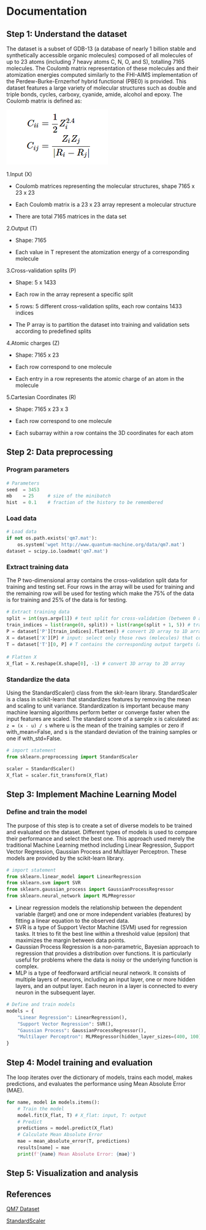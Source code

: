 # Documentation

## Step 1: Understand the dataset

The dataset is a subset of GDB-13 (a database of nearly 1 billion stable and synthetically accessible organic molecules) composed of all molecules of up to 23 atoms (including 7 heavy atoms C, N, O, and S), totalling 7165 molecules. The Coulomb matrix representation of these molecules and their atomization energies computed similarly to the FHI-AIMS implementation of the Perdew-Burke-Ernzerhof hybrid functional (PBE0) is provided. This dataset features a large variety of molecular structures such as double and triple bonds, cycles, carboxy, cyanide, amide, alcohol and epoxy. The Coulomb matrix is defined as:

![Coulomb_matrix](img/Coulomb_matrix.PNG)

1.Input (X)

- Coulomb matrices representing the molecular structures, shape 7165 x 23 x 23

- Each Coulomb matrix is a 23 x 23 array represent a molecular structure

- There are total 7165 matrices in the data set

2.Output (T)

- Shape: 7165

- Each value in T represent the atomization energy of a corresponding molecule

3.Cross-validation splits (P)

- Shape: 5 x 1433

- Each row in the array represent a specific split

- 5 rows: 5 different cross-validation splits, each row contains 1433 indices

- The P array is to partition the dataset into training and validation sets according to predefined splits

4.Atomic charges (Z)

- Shape: 7165 x 23

- Each row correspond to one molecule

- Each entry in a row represents the atomic charge of an atom in the molecule

5.Cartesian Coordinates (R)

- Shape: 7165 x 23 x 3

- Each row correspond to one molecule

- Each subarray within a row contains the 3D coordinates for each atom

## Step 2: Data preprocessing

### Program parameters

```python
# Parameters
seed  = 3453
mb    = 25     # size of the minibatch
hist  = 0.1    # fraction of the history to be remembered
```

### Load data

```python
# Load data
if not os.path.exists('qm7.mat'):
    os.system('wget http://www.quantum-machine.org/data/qm7.mat')
dataset = scipy.io.loadmat('qm7.mat')

```

### Extract training data

The P two-dimensional array contains the cross-validation split data for training and testing set. Four rows in the array will be used for training and the remaining row will be used for testing which make the 75% of the data is for training and 25% of the data is for testing.

```python
# Extract training data
split = int(sys.argv[1]) # test split for cross-validation (between 0 and 5)
train_indices = list(range(0, split)) + list(range(split + 1, 5)) # train indices 75%, test 25%
P = dataset['P'][train_indices].flatten() # convert 2D array to 1D array
X = dataset['X'][P] # input: select only those rows (molecules) that correspond to the training data
T = dataset['T'][0, P] # T contains the corresponding output targets (atomization energies) for the training data

# Flatten X
X_flat = X.reshape(X.shape[0], -1) # convert 3D array to 2D array
```

### Standardize the data

Using the StandardScaler() class from the skit-learn library. StandardScaler is a class in scikit-learn that standardizes features by removing the mean and scaling to unit variance. Standardization is important because many machine learning algorithms perform better or converge faster when the input features are scaled. The standard score of a sample x is calculated as:
`z = (x - u) / s` where u is the mean of the training samples or zero if with_mean=False, and s is the standard deviation of the training samples or one if with_std=False.

```python
# import statement
from sklearn.preprocessing import StandardScaler
```

```python
scaler = StandardScaler()
X_flat = scaler.fit_transform(X_flat)
```

## Step 3: Implement Machine Learning Model

### Define and train the model

The purpose of this step is to create a set of diverse models to be trained and evaluated on the dataset. Different types of models is used to compare their performance and select the best one. This approach used merely the traditional Machine Learning method including Linear Regression, Support Vector Regression, Gaussian Process and Multilayer Perceptron. These models are provided by the scikit-learn library.

```python
# import statement
from sklearn.linear_model import LinearRegression
from sklearn.svm import SVR
from sklearn.gaussian_process import GaussianProcessRegressor
from sklearn.neural_network import MLPRegressor
```

- Linear regression models the relationship between the dependent variable (target) and one or more independent variables (features) by fitting a linear equation to the observed data.
- SVR is a type of Support Vector Machine (SVM) used for regression tasks. It tries to fit the best line within a threshold value (epsilon) that maximizes the margin between data points.
- Gaussian Process Regression is a non-parametric, Bayesian approach to regression that provides a distribution over functions. It is particularly useful for problems where the data is noisy or the underlying function is complex.
- MLP is a type of feedforward artificial neural network. It consists of multiple layers of neurons, including an input layer, one or more hidden layers, and an output layer. Each neuron in a layer is connected to every neuron in the subsequent layer.

```python
# Define and train models
models = {
    "Linear Regression": LinearRegression(),
    "Support Vector Regression": SVR(),
    "Gaussian Process": GaussianProcessRegressor(),
    "Multilayer Perceptron": MLPRegressor(hidden_layer_sizes=(400, 100), max_iter=1000)
}
```

## Step 4: Model training and evaluation

The loop iterates over the dictionary of models, trains each model, makes predictions, and evaluates the performance using Mean Absolute Error (MAE).

```python
for name, model in models.items():
    # Train the model
    model.fit(X_flat, T) # X_flat: input, T: output
    # Predict
    predictions = model.predict(X_flat)
    # Calculate Mean Absolute Error
    mae = mean_absolute_error(T, predictions)
    results[name] = mae
    print(f'{name} Mean Absolute Error: {mae}')
```

## Step 5: Visualization and analysis

## References

[QM7 Dataset](http://quantum-machine.org/datasets/)

[StandardScaler](https://scikit-learn.org/stable/modules/generated/sklearn.preprocessing.StandardScaler.html)
